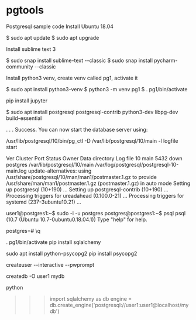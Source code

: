 # pgtools
Postgresql sample code
Install Ubuntu 18.04

$ sudo apt update
$ sudo apt upgrade

Install sublime text 3

$ sudo snap install sublime-text --classic
$ sudo snap install pycharm-community --classic

Install python3 venv, create venv called pg1, activate it

$ sudo apt install python3-venv
$ python3 -m venv pg1
$ . pg1/bin/activate

pip install jupyter

$ sudo apt install postgresql postgresql-contrib python3-dev libpg-dev build-essential

  .
  .
  .
Success. You can now start the database server using:

  /usr/lib/postgresql/10/bin/pg_ctl -D /var/lib/postgresql/10/main -l logfile start

Ver Cluster Port Status Owner    Data directory              Log file
10  main    5432 down   postgres /var/lib/postgresql/10/main /var/log/postgresql/postgresql-10-main.log
update-alternatives: using /usr/share/postgresql/10/man/man1/postmaster.1.gz to provide /usr/share/man/man1/postmaster.1.gz (postmaster.1.gz) in auto mode
Setting up postgresql (10+190) ...
Setting up postgresql-contrib (10+190) ...
Processing triggers for ureadahead (0.100.0-21) ...
Processing triggers for systemd (237-3ubuntu10.21) ...

user1@postgres1:~$ sudo -i -u postgres
postgres@postgres1:~$ psql
psql (10.7 (Ubuntu 10.7-0ubuntu0.18.04.1))
Type "help" for help.

postgres=# \q


. pg1/bin/activate
pip install sqlalchemy

sudo apt install python-psycopg2
pip install psycopg2



createuser --interactive --pwprompt

createdb -O user1 mydb

python
>>> import sqlalchemy as db
>>> engine = db.create_engine('postgresql://user1:user1@localhost/mydb')
>>> 

